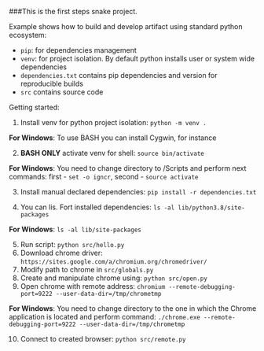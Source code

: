 ###This is the first steps snake project.

Example shows how to build and develop artifact using standard python ecosystem:
- `pip`: for dependencies management
- `venv`: for project isolation. By default python installs user or system wide dependencies
- `dependencies.txt` contains pip dependencies and version for reproducible builds
- `src` contains source code

Getting started:
1. Install venv for python project isolation: `python -m venv .`

**For Windows**: To use BASH you can install Cygwin, for instance
  
2. **BASH ONLY** activate venv for shell: `source bin/activate`

**For Windows**: You need to change directory to /Scripts and perform next commands: first - `set -o igncr`, second - `source activate
` 

3. Install manual declared dependencies: `pip install -r dependencies.txt`

4. You can lis. Fort installed dependencies: `ls -al lib/python3.8/site-packages`

**For Windows**: `ls -al lib/site-packages`
  
5. Run script: `python src/hello.py`
6. Download chrome driver: `https://sites.google.com/a/chromium.org/chromedriver/`
7. Modify path to chrome in `src/globals.py`
8. Create and manipulate chrome using: `python src/open.py`
9. Open chrome with remote address: `chromium --remote-debugging-port=9222 --user-data-dir=/tmp/chrometmp`

**For Windows**: You need to change directory to the one in which the Chrome application is located and perform command: `./chrome.exe --remote-debugging-port=9222 --user-data-dir=/tmp/chrometmp`

10. Connect to created browser: `python src/remote.py`